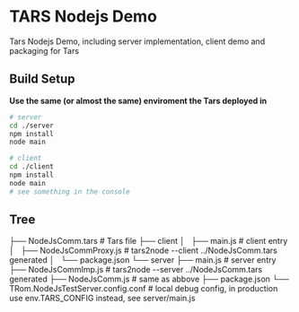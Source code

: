 # TARS Nodejs Demo

Tars Nodejs Demo, including server implementation, client demo and packaging for Tars

## Build Setup

**Use the same (or almost the same) enviroment the Tars deployed in**

```bash
# server
cd ./server
npm install
node main

# client
cd ./client
npm install
node main
# see something in the console
```

## Tree
├── NodeJsComm.tars                                     # Tars file
├── client
│   ├── main.js                                         # client entry
│   ├── NodeJsCommProxy.js                              # tars2node --client ../NodeJsComm.tars generated
│   └── package.json
└── server
    ├── main.js                                         # server entry
    ├── NodeJsCommImp.js                                # tars2node --server ../NodeJsComm.tars generated
    ├── NodeJsComm.js                                   # same as abbove
    ├── package.json
    └── TRom.NodeJsTestServer.config.conf               # local debug config, in production use env.TARS_CONFIG instead, see server/main.js
